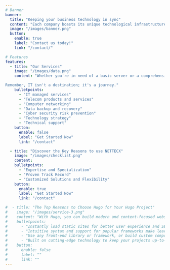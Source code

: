 ```yaml
---
# Banner
banner:
  title: "Keeping your business technology in sync"
  content: "Each company boasts its unique technological infrastructure. What stays consistent is that with the growth of your business, the complexity of your technology also rises. Situated in Minneapolis, Minnesota, NETTECX Managed IT Services provides comprehensive technology support to small- and medium-sized (SMB) organizations, catering to their needs at local, regional, national, and international scales."
  image: "/images/banner.png"
  button:
    enable: true
    label: "Contact us today!"
    link: "/contact/"

# Features
features:
  - title: "Our Services"
    image: "/images/data.png"
    content: "Whether you're in need of a basic server or a comprehensive IT as a Service package, NETTECX is committed to assigning a team of experts to evaluate your existing IT landscape and suggest the most suitable products and services. Before delving into the technical details, we immerse ourselves in understanding your business – its history, present state, and future trajectory. It's only through this thorough understanding that we craft a personalized IT solution. Not just Package A or Package B, but a uniquely tailored IT package specifically for your business, created by a team of seasoned experts.

Remember, IT isn't a destination; it's a journey."
    bulletpoints:
      - "IT managed services"
      - "Telecom products and services"
      - "Computer networking"
      - "Data backup and recovery"
      - "Cyber security risk prevention"
      - "Technology strategy"
      - "Technical support"
    button:
      enable: false
      label: "Get Started Now"
      link: "/contact"

  - title: "Discover the Key Reasons to use NETTECX"
    image: "/images/checklist.png"
    content:
    bulletpoints:
      - "Expertise and Specialization"
      - "Proven Track Record"
      - "Customized Solutions and Flexibility"
    button:
      enable: true
      label: "Get Started Now"
      link: "/contact"

#  - title: "The Top Reasons to Choose Hugo for Your Hugo Project"
#    image: "/images/service-3.png"
#    content: "With Hugo, you can build modern and content-focused websites without sacrificing performance or ease of use."
#    bulletpoints:
#      - "Instantly load static sites for better user experience and SEO."
#      - "Intuitive syntax and support for popular frameworks make learning and using Hugo a breeze."
#      - "Use any front-end library or framework, or build custom components, for any project size."
#      - "Built on cutting-edge technology to keep your projects up-to-date with the latest web standards."
#    button:
#      enable: false
#      label: ""
#      link: ""
---
```

